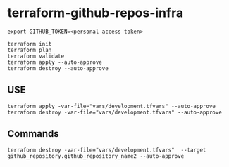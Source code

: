 # terraform-github-repos-infra

```
export GITHUB_TOKEN=<personal access token>
```


```
terraform init
terraform plan 
terraform validate
terraform apply --auto-approve
terraform destroy --auto-approve
```

## USE

```
terraform apply -var-file="vars/development.tfvars" --auto-approve
terraform destroy -var-file="vars/development.tfvars" --auto-approve
```

## Commands 
```
terraform destroy -var-file="vars/development.tfvars"  --target github_repository.github_repository_name2 --auto-approve

```
